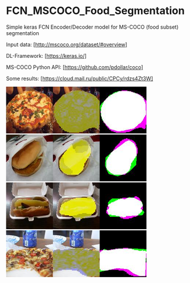 # FCN_MSCOCO_Food_Segmentation

Simple keras FCN Encoder/Decoder model for MS-COCO (food subset) segmentation

Input data: [http://mscoco.org/dataset/#overview]

DL-Framework: [https://keras.io/]

MS-COCO Python API: [https://github.com/pdollar/coco]

Some results: [https://cloud.mail.ru/public/CPCy/rdzs4Zt3W]

![COCO_val2014_000000000397](img/COCO_val2014_000000000397.jpg-mskfood-idx.png-prv-segm1.jpg)
![COCO_val2014_000000000661](img/COCO_val2014_000000000661.jpg-mskfood-idx.png-prv-segm1.jpg)
![COCO_val2014_000000001903](img/COCO_val2014_000000001903.jpg-mskfood-idx.png-prv-segm1.jpg)
![COCO_val2014_000000003014](img/COCO_val2014_000000003014.jpg-mskfood-idx.png-prv-segm1.jpg)

